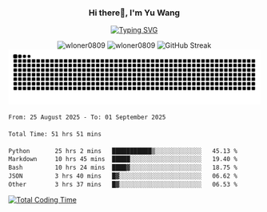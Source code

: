 <h3 align="center">Hi there👋, I'm Yu Wang</h1>

<p align="center"><a href="https://git.io/typing-svg"><img src="https://readme-typing-svg.demolab.com?font=Alex+Brush&size=18&pause=1000&color=716A50&background=6F66FF00&center=true&vCenter=true&width=435&lines=To+love+oneself+is+the+beginning+of+a+lifelong+romance.+%E2%80%94+Oscar+Wilde" alt="Typing SVG" /></a></p>


<p align="center">
 <img src="https://github-readme-stats.vercel.app/api/top-langs?username=wloner0809&show_icons=true&locale=en&layout=compact" alt="wloner0809" height=120 />
 <img src="https://github-readme-stats.vercel.app/api?username=wloner0809&show_icons=true&locale=en" alt="wloner0809" height=120 />
 <img src="https://github-readme-streak-stats.herokuapp.com?user=wloner0809&theme=microsoft" alt="GitHub Streak" height=120 />
 <img src="https://github.com/Wloner0809/Wloner0809/blob/output/github-contribution-grid-snake.svg">
</p>
 
<!--START_SECTION:waka-->

```txt
From: 25 August 2025 - To: 01 September 2025

Total Time: 51 hrs 51 mins

Python       25 hrs 2 mins   ███████████▒░░░░░░░░░░░░░   45.13 %
Markdown     10 hrs 45 mins  █████░░░░░░░░░░░░░░░░░░░░   19.40 %
Bash         10 hrs 24 mins  ████▓░░░░░░░░░░░░░░░░░░░░   18.75 %
JSON         3 hrs 40 mins   █▓░░░░░░░░░░░░░░░░░░░░░░░   06.62 %
Other        3 hrs 37 mins   █▓░░░░░░░░░░░░░░░░░░░░░░░   06.53 %
```

<!--END_SECTION:waka-->

[![Total Coding Time](https://wakatime.com/badge/user/3b010e91-e8bb-445f-9eac-c8ab5bc30cb6.svg)](https://wakatime.com/@3b010e91-e8bb-445f-9eac-c8ab5bc30cb6)
